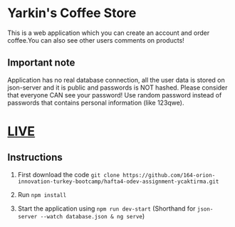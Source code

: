 # Yarkin's Coffee Store
This is a web application which you can create an account and order coffee.You can also see other users comments on products!

## Important note
Application has no real database connection, all the user data is stored on json-server and it is public and passwords is NOT hashed. Please consider that everyone CAN see your password! Use random password instead of passwords that contains personal information (like 123qwe).

# [LIVE](https://yarkinscoffeestore.herokuapp.com/)

## Instructions

1. First download the code
` git clone https://github.com/164-orion-innovation-turkey-bootcamp/hafta4-odev-assignment-ycaktirma.git `

2. Run `npm install`
3. Start the application using `npm run dev-start` (Shorthand for `json-server --watch database.json & ng serve`)

